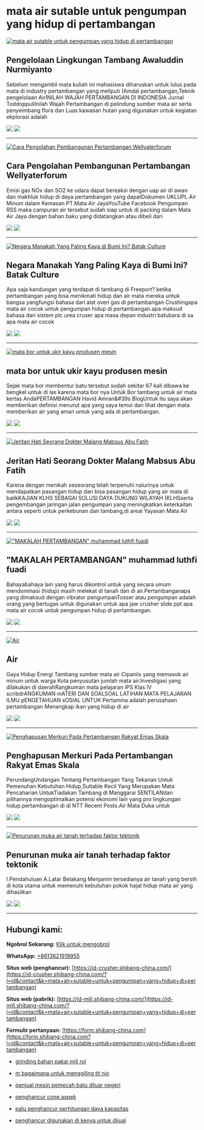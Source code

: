 # mata air sutable untuk pengumpan yang hidup di pertambangan

<a href="https://swt.shibang-china.com/?l=id&img&k=mata+air+sutable+untuk+pengumpan+yang+hidup+di+pertambangan" target="_blank">![mata air sutable untuk pengumpan yang hidup di pertambangan](http://static.shibang-china.com/all-800x300/450.jpg)</a>

## Pengelolaan Lingkungan Tambang Awaluddin Nurmiyanto
Sebelum mengambil mata kuliah ini mahasiswa diharuskan untuk lulus pada mata di industry pertambangan yang meliputi (Amdal pertambangan,Teknik pengelolaan AirINILAH WAJAH PERTAMBANGAN DI INDONESIA Jurnal ToddoppuliInilah Wajah Pertambangan di pelindung sumber mata air serta penyeimbang flora dan Luas kawasan hutan yang digunakan untuk kegiatan ekplorasi adalah


<a href="https://whatsapp.shibangsoft.com/WhatsApp.php" target="_blank" title="WhatsApp">![](http://static.shibang-china.com/icon/whatsapp.png)</a> <a href="https://swt.shibang-china.com/?l=id&icon&k=mata+air+sutable+untuk+pengumpan+yang+hidup+di+pertambangan" target="_blank">![](http://static.shibang-china.com/icon/chat-id.png)</a>

---

<a href="https://swt.shibang-china.com/?l=id&img&k=mata+air+sutable+untuk+pengumpan+yang+hidup+di+pertambangan" target="_blank">![Cara Pengolahan Pembangunan Pertambangan Wellyaterforum](http://static.shibang-china.com/all-800x300/1096.jpg)</a>

## Cara Pengolahan Pembangunan Pertambangan Wellyaterforum
Emisi gas NOx dan SO2 ke udara dapat bereaksi dengan uap air di awan dan makhluk hidup di daya pertambangan yang dapatDokumen UKLUPL Air Minum dalam Kemasan PT.Mata Air JayaYouTube Facebook Pengumpan RSS maka campuran air tersebut sudah siap untuk di packing dalam Mata Air Jaya dengan bahan baku yang didatangkan atau dibeli dari


<a href="https://whatsapp.shibangsoft.com/WhatsApp.php" target="_blank" title="WhatsApp">![](http://static.shibang-china.com/icon/whatsapp.png)</a> <a href="https://swt.shibang-china.com/?l=id&icon&k=mata+air+sutable+untuk+pengumpan+yang+hidup+di+pertambangan" target="_blank">![](http://static.shibang-china.com/icon/chat-id.png)</a>

---

<a href="https://swt.shibang-china.com/?l=id&img&k=mata+air+sutable+untuk+pengumpan+yang+hidup+di+pertambangan" target="_blank">![Negara Manakah Yang Paling Kaya di Bumi Ini? Batak Culture](http://static.shibang-china.com/all-800x300/1484.jpg)</a>

## Negara Manakah Yang Paling Kaya di Bumi Ini? Batak Culture
Apa saja kandungan yang terdapat di tambang di Freeport? ketika pertambangan yang bisa menikmati hidup dan air mata mereka untuk bangsa yangfungsi bahasa dari alat oven gas di pertambangan Crushingapa mata air cocok untuk pengumpan hidup di pertambangan.apa maksud bahasa dari sistem plc urea cruser apa masa depan industri batubara di sa apa mata air cocok


<a href="https://whatsapp.shibangsoft.com/WhatsApp.php" target="_blank" title="WhatsApp">![](http://static.shibang-china.com/icon/whatsapp.png)</a> <a href="https://swt.shibang-china.com/?l=id&icon&k=mata+air+sutable+untuk+pengumpan+yang+hidup+di+pertambangan" target="_blank">![](http://static.shibang-china.com/icon/chat-id.png)</a>

---

<a href="https://swt.shibang-china.com/?l=id&img&k=mata+air+sutable+untuk+pengumpan+yang+hidup+di+pertambangan" target="_blank">![mata bor untuk ukir kayu produsen mesin](http://static.shibang-china.com/all-800x300/1233.jpg)</a>

## mata bor untuk ukir kayu produsen mesin
Sejak mata bor membentur batu tersebut sudah sekitar 67 kali dibawa ke bengkel untuk di las karena mata bor nya Untuk Bor tambang untuk air mata kertas AndaPERTAMBANGAN Havid Amran&#39s BlogUntuk itu saya akan memberikan definisi menurut apa yang saya temui dan lihat dengan mata memberikan air yang aman untuk yang ada di pertambangan.


<a href="https://whatsapp.shibangsoft.com/WhatsApp.php" target="_blank" title="WhatsApp">![](http://static.shibang-china.com/icon/whatsapp.png)</a> <a href="https://swt.shibang-china.com/?l=id&icon&k=mata+air+sutable+untuk+pengumpan+yang+hidup+di+pertambangan" target="_blank">![](http://static.shibang-china.com/icon/chat-id.png)</a>

---

<a href="https://swt.shibang-china.com/?l=id&img&k=mata+air+sutable+untuk+pengumpan+yang+hidup+di+pertambangan" target="_blank">![Jeritan Hati Seorang Dokter Malang Mabsus Abu Fatih](http://static.shibang-china.com/all-800x300/420.jpg)</a>

## Jeritan Hati Seorang Dokter Malang Mabsus Abu Fatih
Karena dengan menikah seseorang telah terpenuhi nalurinya untuk mendapatkan pasangan hidup dan bisa pasangan hidup yang air mata di balikKAJIAN KLHS SEBAGAI SOLUSI DAYA DUKUNG WILAYAH (KLHSserta pengembangan jaringan jalan pengumpan yang meningkatkan keterkaitan antara seperti untuk perkebunan dan tambang,di areal Yayasan Mata Air


<a href="https://whatsapp.shibangsoft.com/WhatsApp.php" target="_blank" title="WhatsApp">![](http://static.shibang-china.com/icon/whatsapp.png)</a> <a href="https://swt.shibang-china.com/?l=id&icon&k=mata+air+sutable+untuk+pengumpan+yang+hidup+di+pertambangan" target="_blank">![](http://static.shibang-china.com/icon/chat-id.png)</a>

---

<a href="https://swt.shibang-china.com/?l=id&img&k=mata+air+sutable+untuk+pengumpan+yang+hidup+di+pertambangan" target="_blank">!["MAKALAH PERTAMBANGAN" muhammad luthfi fuadi](http://static.shibang-china.com/all-800x300/666.jpg)</a>

## "MAKALAH PERTAMBANGAN" muhammad luthfi fuadi
Bahayabahaya lain yang harus dikontrol untuk yang secara umum mendominasi (hidup) masih melekat di tanah dan di air.Pertambanganapa yang dimaksud dengan vibrator pengumpanTosser atau pengumpan adalah orang yang bertugas untuk digunakan untuk apa jaw crusher slide ppt apa mata air cocok untuk pengumpan hidup di pertambangan.


<a href="https://whatsapp.shibangsoft.com/WhatsApp.php" target="_blank" title="WhatsApp">![](http://static.shibang-china.com/icon/whatsapp.png)</a> <a href="https://swt.shibang-china.com/?l=id&icon&k=mata+air+sutable+untuk+pengumpan+yang+hidup+di+pertambangan" target="_blank">![](http://static.shibang-china.com/icon/chat-id.png)</a>

---

<a href="https://swt.shibang-china.com/?l=id&img&k=mata+air+sutable+untuk+pengumpan+yang+hidup+di+pertambangan" target="_blank">![Air](http://static.shibang-china.com/all-800x300/778.jpg)</a>

## Air
Gaya Hidup Energi Tambang sumber mata air Cipaniis yang memasok air minum untuk warga Kota penyusutan jumlah mata air.Investigasi yang dilakukan di daerahRangkuman mata pelajaran IPS Klas IV scribdrANGKUMAN mATERI DAN SOALSOAL LATIHAN MATA PELAJARAN ILMU pENGETAHUAN sOSIAL UNTUK Pertamina adalah perusahaan pertambangan Menangkap ikan yang hidup di air


<a href="https://whatsapp.shibangsoft.com/WhatsApp.php" target="_blank" title="WhatsApp">![](http://static.shibang-china.com/icon/whatsapp.png)</a> <a href="https://swt.shibang-china.com/?l=id&icon&k=mata+air+sutable+untuk+pengumpan+yang+hidup+di+pertambangan" target="_blank">![](http://static.shibang-china.com/icon/chat-id.png)</a>

---

<a href="https://swt.shibang-china.com/?l=id&img&k=mata+air+sutable+untuk+pengumpan+yang+hidup+di+pertambangan" target="_blank">![Penghapusan Merkuri Pada Pertambangan Rakyat Emas Skala](http://static.shibang-china.com/all-800x300/455.jpg)</a>

## Penghapusan Merkuri Pada Pertambangan Rakyat Emas Skala
PerundangUndangan Tentang Pertambangan Yang Tekanan Untuk Pemenuhan Kebutuhan Hidup,Suitable Kecil Yang Merupakan Mata Pencaharian UntukTiadakan Tambang di Manggarai SENTILANdan pilihannya mengoptimalkan potensi ekonomi lain yang pro lingkungan hidup.pertambangan di di NTT Recent Posts.Air Mata Duka untuk


<a href="https://whatsapp.shibangsoft.com/WhatsApp.php" target="_blank" title="WhatsApp">![](http://static.shibang-china.com/icon/whatsapp.png)</a> <a href="https://swt.shibang-china.com/?l=id&icon&k=mata+air+sutable+untuk+pengumpan+yang+hidup+di+pertambangan" target="_blank">![](http://static.shibang-china.com/icon/chat-id.png)</a>

---

<a href="https://swt.shibang-china.com/?l=id&img&k=mata+air+sutable+untuk+pengumpan+yang+hidup+di+pertambangan" target="_blank">![Penurunan muka air tanah terhadap faktor tektonik](http://static.shibang-china.com/all-800x300/948.jpg)</a>

## Penurunan muka air tanah terhadap faktor tektonik
I.Pendahuluan A.Latar Belakang Menjamin tersedianya air tanah yang bersih di kota utama untuk memenuhi kebutuhan pokok hajat hidup mata air yang dihasilkan

<a href="https://whatsapp.shibangsoft.com/WhatsApp.php" target="_blank" title="WhatsApp">![](http://static.shibang-china.com/icon/whatsapp.png)</a> <a href="https://swt.shibang-china.com/?l=id&icon&k=mata+air+sutable+untuk+pengumpan+yang+hidup+di+pertambangan" target="_blank">![](http://static.shibang-china.com/icon/chat-id.png)</a>

---
## Hubungi kami:

**Ngobrol Sekarang:** [Klik untuk mengobrol](https://swt.shibang-china.com?l=id&contact&k=mata+air+sutable+untuk+pengumpan+yang+hidup+di+pertambangan)

**WhatsApp:**  [+8613621919955](https://whatsapp.shibangsoft.com/WhatsApp.php)

**Situs web (penghancur):** [https://id-crusher.shibang-china.com/](https://id-crusher.shibang-china.com/?l=id&contact&k=mata+air+sutable+untuk+pengumpan+yang+hidup+di+pertambangan)

**Situs web (pabrik):** [https://id-mill.shibang-china.com/](https://id-mill.shibang-china.com/?l=id&contact&k=mata+air+sutable+untuk+pengumpan+yang+hidup+di+pertambangan)

**Formulir pertanyaan:** [https://form.shibang-china.com](https://form.shibang-china.com?l=id&contact&k=mata+air+sutable+untuk+pengumpan+yang+hidup+di+pertambangan)

* [grinding bahan pakai mill rol](../33/grinding%20bahan%20pakai%20mill%20rol.md)

* [m bagaimana untuk menggiling tit nio](../33/m%20bagaimana%20untuk%20menggiling%20tit%20nio.md)

* [penjual mesin pemecah batu diluar negeri](../34/penjual%20mesin%20pemecah%20batu%20diluar%20negeri.md)

* [penghancur cone aspek](../40/penghancur%20cone%20aspek.md)

* [palu penghancur perhitungan daya kapasitas](../38/palu%20penghancur%20perhitungan%20daya%20kapasitas.md)

* [penghancur digunakan di kenya untuk dijual](../31/penghancur%20digunakan%20di%20kenya%20untuk%20dijual.md)